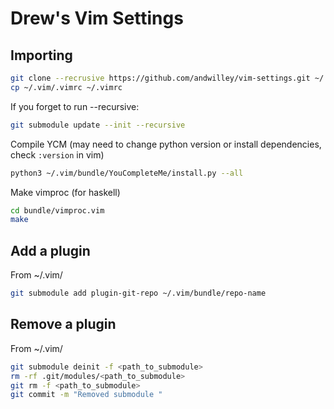 # Drew's Vim Settings

## Importing

```bash
git clone --recrusive https://github.com/andwilley/vim-settings.git ~/.vim && \
cp ~/.vim/.vimrc ~/.vimrc
```

If you forget to run --recursive:
```bash
git submodule update --init --recursive
```

Compile YCM (may need to change python version or install dependencies, check `:version` in vim)
```bash
python3 ~/.vim/bundle/YouCompleteMe/install.py --all
```

Make vimproc (for haskell)
```bash
cd bundle/vimproc.vim
make
```

## Add a plugin

From ~/.vim/

```bash
git submodule add plugin-git-repo ~/.vim/bundle/repo-name
```

## Remove a plugin

From ~/.vim/

```bash
git submodule deinit -f <path_to_submodule>
rm -rf .git/modules/<path_to_submodule>
git rm -f <path_to_submodule>
git commit -m "Removed submodule "
```
